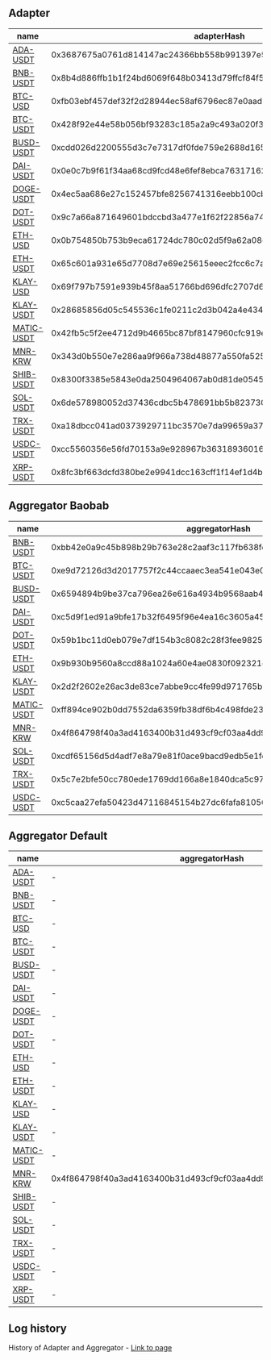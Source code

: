 ## Adapter

| name | adapterHash | decimals | feeds  |
|  --- |  --- |  --- |  ---  |
| [ADA-USDT](adapter/ada-usdt.adapter.json) | 0x3687675a0761d814147ac24366bb558b991397e5cabc6ed31498ba11b6125489 | 8 | 9  |
| [BNB-USDT](adapter/bnb-usdt.adapter.json) | 0x8b4d886ffb1b1f24bd6069f648b03413d79ffcf84f56f3ae23857a02fa4186a5 | 8 | 8  |
| [BTC-USD](adapter/btc-usd.adapter.json) | 0xfb03ebf457def32f2d28944ec58af6796ec87e0aad6e01760bc7037d6ac71ea3 | 8 | 5  |
| [BTC-USDT](adapter/btc-usdt.adapter.json) | 0x428f92e44e58b056bf93283c185a2a9c493a020f3692ba6d79112e79e3178490 | 8 | 9  |
| [BUSD-USDT](adapter/busd-usdt.adapter.json) | 0xcdd026d2200555d3c7e7317df0fde759e2688d165fced268f8e9469f3c195bbf | 8 | 6  |
| [DAI-USDT](adapter/dai-usdt.adapter.json) | 0x0e0c7b9f61f34aa68cd9fcd48e6fef8ebca763171626b808671c9e2d79cf100d | 8 | 6  |
| [DOGE-USDT](adapter/doge-usdt.adapter.json) | 0x4ec5aa686e27c152457bfe8256741316eebb100cb62eb8a1a93590e058b045a0 | 8 | 9  |
| [DOT-USDT](adapter/dot-usdt.adapter.json) | 0x9c7a66a871649601bdccbd3a477e1f62f22856a745b86fa14ffde22e3a72151b | 8 | 8  |
| [ETH-USD](adapter/eth-usd.adapter.json) | 0x0b754850b753b9eca61724dc780c02d5f9a62a08c8853b80a213a03d85e35729 | 8 | 5  |
| [ETH-USDT](adapter/eth-usdt.adapter.json) | 0x65c601a931e65d7708d7e69e25615eeec2fcc6c7a1b5de095370efc2948edaa1 | 8 | 9  |
| [KLAY-USD](adapter/klay-usd.adapter.json) | 0x69f797b7591e939b45f8aa51766bd696dfc2707d6316743b3c8c8bdfac73eb93 | 8 | 2  |
| [KLAY-USDT](adapter/klay-usdt.adapter.json) | 0x28685856d05c545536c1fe0211c2d3b042a4e4346c8ae071f32893873da29c3d | 8 | 9  |
| [MATIC-USDT](adapter/matic-usdt.adapter.json) | 0x42fb5c5f2ee4712d9b4665bc87bf8147960cfc919e1716faaa2b5b7262a3915a | 8 | 8  |
| [MNR-KRW](adapter/mnr-krw.adapter.json) | 0x343d0b550e7e286aa9f966a738d48877a550fa52521196b31f3f314809253cf6 | 8 | 1  |
| [SHIB-USDT](adapter/shib-usdt.adapter.json) | 0x8300f3385e5843e0da2504964067ab0d81de054550826e60577602e50cffe48c | 8 | 8  |
| [SOL-USDT](adapter/sol-usdt.adapter.json) | 0x6de578980052d37436cdbc5b478691bb5b8237302d058fa3f69b1d3a7639bfe2 | 8 | 9  |
| [TRX-USDT](adapter/trx-usdt.adapter.json) | 0xa18dbcc041ad0373929711bc3570e7da99659a370db1665699092a5b231dd8fe | 8 | 7  |
| [USDC-USDT](adapter/usdc-usdt.adapter.json) | 0xcc5560356e56fd70153a9e928967b363189360167d55e9844d69e357b32ed6ca | 8 | 7  |
| [XRP-USDT](adapter/xrp-usdt.adapter.json) | 0x8fc3bf663dcfd380be2e9941dcc163cff1f14ef1d4b7f4140ed2fce34961c4cd | 8 | 9  |

## Aggregator Baobab

| name | aggregatorHash | address | heartbeat | threshold | absoluteThreshold | adapterHash  |
|  --- |  --- |  --- |  --- |  --- |  --- |  ---  |
| [BNB-USDT](aggregator/baobab/bnb-usdt.aggregator.json) | 0xbb42e0a9c45b898b29b763e28c2aaf3c117fb638fd8035378181b7cd6b613bd3 | 0x731A5AFB6e021579138Ea469B25C2ab46ff44199 | 15000 | 0.05 | 0.1 | 0x8b4d886ffb1b1f24bd6069f648b03413d79ffcf84f56f3ae23857a02fa4186a5  |
| [BTC-USDT](aggregator/baobab/btc-usdt.aggregator.json) | 0xe9d72126d3d2017757f2c44ccaaec3ea541e043e0fb976f04ce900d857481d92 | 0xE747418f2fe0F5794c5105f718b59b283E1B5e07 | 15000 | 0.05 | 0.1 | 0x428f92e44e58b056bf93283c185a2a9c493a020f3692ba6d79112e79e3178490  |
| [BUSD-USDT](aggregator/baobab/busd-usdt.aggregator.json) | 0x6594894b9be37ca796ea26e616a4934b9568aab41d17e90385404ba26e57a277 | 0xc820F6E9ab1A9321d22720A0986088A9298563ed | 15000 | 0.05 | 0.1 | 0xcdd026d2200555d3c7e7317df0fde759e2688d165fced268f8e9469f3c195bbf  |
| [DAI-USDT](aggregator/baobab/dai-usdt.aggregator.json) | 0xc5d9f1ed91a9bfe17b32f6495f96e4ea16c3605a4580c58ff90d27260d0bcc6d | 0x219BAD3A896964A2B28Ef4dE6Ae6E6D72B646745 | 15000 | 0.05 | 0.1 | 0x0e0c7b9f61f34aa68cd9fcd48e6fef8ebca763171626b808671c9e2d79cf100d  |
| [DOT-USDT](aggregator/baobab/dot-usdt.aggregator.json) | 0x59b1bc11d0eb079e7df154b3c8082c28f3fee9825c684ab131fd79ea24b58cf2 | 0x2b062807C6B3F8Ca5C366545d50aA19c114E9d7b | 15000 | 0.05 | 0.1 | 0x9c7a66a871649601bdccbd3a477e1f62f22856a745b86fa14ffde22e3a72151b  |
| [ETH-USDT](aggregator/baobab/eth-usdt.aggregator.json) | 0x9b930b9560a8ccd88a1024a60e4ae0830f092321d07bd1ca2e948cc8d6c7ab2b | 0xf1AF997ffA9b43CcA41078d74C3F897DB998e9bd | 15000 | 0.05 | 0.1 | 0x65c601a931e65d7708d7e69e25615eeec2fcc6c7a1b5de095370efc2948edaa1  |
| [KLAY-USDT](aggregator/baobab/klay-usdt.aggregator.json) | 0x2d2f2602e26ac3de83ce7abbe9cc4fe99d971765b4328c4c659018e0356fea71 | 0xf0d6Ccdd18B8A7108b901af872021109C27095bA | 15000 | 0.05 | 0.1 | 0x28685856d05c545536c1fe0211c2d3b042a4e4346c8ae071f32893873da29c3d  |
| [MATIC-USDT](aggregator/baobab/matic-usdt.aggregator.json) | 0xff894ce902b0dd7552da6359fb38df6b4c498fde2394225f3f0fd167099fb4aa | 0x7970d00F24e65F1BC757896e32Db820A8e9260F0 | 15000 | 0.05 | 0.1 | 0x42fb5c5f2ee4712d9b4665bc87bf8147960cfc919e1716faaa2b5b7262a3915a  |
| [MNR-KRW](aggregator/baobab/mnr-krw.aggregator.json) | 0x4f864798f40a3ad4163400b31d493cf9cf03aa4dd9ce1153b9bda5e47cf6ecaa | 0x22ddDb9749cB5941DdEc5fD50B12CfDdB8E259c9 | 15000 | 0.05 | 0.1 | 0x343d0b550e7e286aa9f966a738d48877a550fa52521196b31f3f314809253cf6  |
| [SOL-USDT](aggregator/baobab/sol-usdt.aggregator.json) | 0xcdf65156d5d4adf7e8a79e81f0ace9bacd9edb5e1fd64a4e9de38739df2b13cb | 0xBd01EdC16597f68E03607ba4b941596729ec78f7 | 15000 | 0.05 | 0.1 | 0x6de578980052d37436cdbc5b478691bb5b8237302d058fa3f69b1d3a7639bfe2  |
| [TRX-USDT](aggregator/baobab/trx-usdt.aggregator.json) | 0x5c7e2bfe50cc780ede1769dd166a8e1840dca5c971bf4f3b659ff0eaa6eae7e6 | 0xb4de9C81eaA329E1E7161E9a235D795E29eec60D | 15000 | 0.05 | 0.1 | 0xa18dbcc041ad0373929711bc3570e7da99659a370db1665699092a5b231dd8fe  |
| [USDC-USDT](aggregator/baobab/usdc-usdt.aggregator.json) | 0xc5caa27efa50423d47116845154b27dc6fafa81056f623ad6797bb2965283cc3 | 0x49e47b1149149CAEc5384427E41A387Bbc17698c | 15000 | 0.05 | 0.1 | 0xcc5560356e56fd70153a9e928967b363189360167d55e9844d69e357b32ed6ca  |

## Aggregator Default

| name | aggregatorHash | address | heartbeat | threshold | absoluteThreshold | adapterHash  |
|  --- |  --- |  --- |  --- |  --- |  --- |  ---  |
| [ADA-USDT](aggregator/default/ada-usdt.aggregator.json) | - | - | 15000 | 0.05 | 0.1 | 0x3687675a0761d814147ac24366bb558b991397e5cabc6ed31498ba11b6125489  |
| [BNB-USDT](aggregator/default/bnb-usdt.aggregator.json) | - | - | 15000 | 0.05 | 0.1 | 0x8b4d886ffb1b1f24bd6069f648b03413d79ffcf84f56f3ae23857a02fa4186a5  |
| [BTC-USD](aggregator/default/btc-usd.aggregator.json) | - | - | 15000 | 0.05 | 0.1 | 0xfb03ebf457def32f2d28944ec58af6796ec87e0aad6e01760bc7037d6ac71ea3  |
| [BTC-USDT](aggregator/default/btc-usdt.aggregator.json) | - | - | 15000 | 0.05 | 0.1 | 0x428f92e44e58b056bf93283c185a2a9c493a020f3692ba6d79112e79e3178490  |
| [BUSD-USDT](aggregator/default/busd-usdt.aggregator.json) | - | - | 15000 | 0.05 | 0.1 | 0xcdd026d2200555d3c7e7317df0fde759e2688d165fced268f8e9469f3c195bbf  |
| [DAI-USDT](aggregator/default/dai-usdt.aggregator.json) | - | - | 15000 | 0.05 | 0.1 | 0x0e0c7b9f61f34aa68cd9fcd48e6fef8ebca763171626b808671c9e2d79cf100d  |
| [DOGE-USDT](aggregator/default/doge-usdt.aggregator.json) | - | - | 15000 | 0.05 | 0.1 | 0x4ec5aa686e27c152457bfe8256741316eebb100cb62eb8a1a93590e058b045a0  |
| [DOT-USDT](aggregator/default/dot-usdt.aggregator.json) | - | - | 15000 | 0.05 | 0.1 | 0x9c7a66a871649601bdccbd3a477e1f62f22856a745b86fa14ffde22e3a72151b  |
| [ETH-USD](aggregator/default/eth-usd.aggregator.json) | - | - | 15000 | 0.05 | 0.1 | 0x0b754850b753b9eca61724dc780c02d5f9a62a08c8853b80a213a03d85e35729  |
| [ETH-USDT](aggregator/default/eth-usdt.aggregator.json) | - | - | 15000 | 0.05 | 0.1 | 0x65c601a931e65d7708d7e69e25615eeec2fcc6c7a1b5de095370efc2948edaa1  |
| [KLAY-USD](aggregator/default/klay-usd.aggregator.json) | - | - | 15000 | 0.05 | 0.1 | 0x69f797b7591e939b45f8aa51766bd696dfc2707d6316743b3c8c8bdfac73eb93  |
| [KLAY-USDT](aggregator/default/klay-usdt.aggregator.json) | - | - | 15000 | 0.05 | 0.1 | 0x28685856d05c545536c1fe0211c2d3b042a4e4346c8ae071f32893873da29c3d  |
| [MATIC-USDT](aggregator/default/matic-usdt.aggregator.json) | - | - | 15000 | 0.05 | 0.1 | 0x42fb5c5f2ee4712d9b4665bc87bf8147960cfc919e1716faaa2b5b7262a3915a  |
| [MNR-KRW](aggregator/default/mnr-krw.aggregator.json) | 0x4f864798f40a3ad4163400b31d493cf9cf03aa4dd9ce1153b9bda5e47cf6ecaa | - | 15000 | 0.05 | 0.1 | 0x343d0b550e7e286aa9f966a738d48877a550fa52521196b31f3f314809253cf6  |
| [SHIB-USDT](aggregator/default/shib-usdt.aggregator.json) | - | - | 15000 | 0.05 | 0.1 | 0x8300f3385e5843e0da2504964067ab0d81de054550826e60577602e50cffe48c  |
| [SOL-USDT](aggregator/default/sol-usdt.aggregator.json) | - | - | 15000 | 0.05 | 0.1 | 0x6de578980052d37436cdbc5b478691bb5b8237302d058fa3f69b1d3a7639bfe2  |
| [TRX-USDT](aggregator/default/trx-usdt.aggregator.json) | - | - | 15000 | 0.05 | 0.1 | 0xa18dbcc041ad0373929711bc3570e7da99659a370db1665699092a5b231dd8fe  |
| [USDC-USDT](aggregator/default/usdc-usdt.aggregator.json) | - | - | 15000 | 0.05 | 0.1 | 0xcc5560356e56fd70153a9e928967b363189360167d55e9844d69e357b32ed6ca  |
| [XRP-USDT](aggregator/default/xrp-usdt.aggregator.json) | - | - | 15000 | 0.05 | 0.1 | 0x8fc3bf663dcfd380be2e9941dcc163cff1f14ef1d4b7f4140ed2fce34961c4cd  |
## Log history

History of Adapter and Aggregator - [Link to page](HISTORY.md)